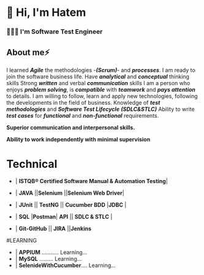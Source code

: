 # 👋 Hi, I'm Hatem 

### 👨🏻‍💻 I'm Software Test Engineer 

## About me⚡
  
I learned ***Agile*** the methodologies -***(Scrum)***- and ***processes***. I am ready to join the software business life.
Have ***analytical*** and ***conceptual*** thinking skills
Strong ***written*** and verbal ***communication*** skills
I am a person who enjoys ***problem solving***, is  ***compatible*** with  ***teamwork*** and  ***pays attention*** to details.
I am willing to follow, learn and apply new technologies, following the developments in the field of business.
Knowledge of  ***test methodologies*** and  ***Software Test Lifecycle*** ***(SDLC&STLC)***
Ability to write ***test cases*** for ***functional*** and ***non-functional*** requirements.

 **Superior communication and interpersonal skills.**

**Ability to work independently with minimal supervision**
  
  # Technical
  
* | **ISTQB® Certified Software Manual & Automation Testing**|

* | **JAVA** ||**Selenium** ||**Selenium Web Driver**|

* | **JUnit** || **TestNG** || **Cucumber BDD** |**JDBC** |

* | **SQL** |**Postman**| **API** || **SDLC & STLC** |

* | **Git-GitHub** || **JIRA** ||**Jenkins** 

 
 #LEARNING
 
* | **APPIUM**   ...........        Learning...
* | **MySQL**      .........        Learning...
* | **SelenideWithCucumber**....    Learning...
